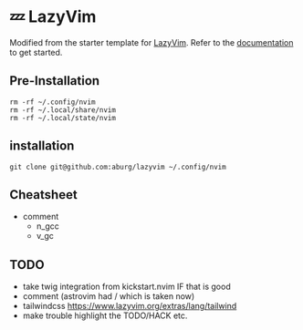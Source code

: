 # 💤 LazyVim

Modified from the starter template for [LazyVim](https://github.com/LazyVim/LazyVim).
Refer to the [documentation](https://lazyvim.github.io/installation) to get started.

## Pre-Installation

```
rm -rf ~/.config/nvim
rm -rf ~/.local/share/nvim
rm -rf ~/.local/state/nvim
```

## installation

```
git clone git@github.com:aburg/lazyvim ~/.config/nvim
```

## Cheatsheet

* comment
  * n_gcc
  * v_gc

## TODO

* take twig integration from kickstart.nvim IF that is good
* comment (astrovim had <leader>/ which is taken now)
* tailwindcss https://www.lazyvim.org/extras/lang/tailwind
* make trouble highlight the TODO/HACK etc.
